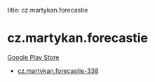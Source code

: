 title: cz.martykan.forecastie
# cz.martykan.forecastie


[Google Play Store](https://play.google.com/store/apps/details?id=cz.martykan.forecastie)


* [cz.martykan.forecastie-338](./cz.martykan.forecastie-338/)